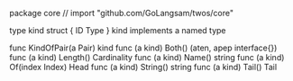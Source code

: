 package core // import "github.com/GoLangsam/twos/core"

type kind struct {
	ID
	Type
}
    kind implements a named type


func KindOfPair(a Pair) kind
func (a kind) Both() (aten, apep interface{})
func (a kind) Length() Cardinality
func (a kind) Name() string
func (a kind) Of(index Index) Head
func (a kind) String() string
func (a kind) Tail() Tail
